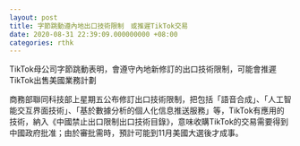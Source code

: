 ```yaml
---
layout: post
title: 字節跳動遵內地出口技術限制　或推遲TikTok交易
date: 2020-08-31 22:39:09.000000000 +08:00
categories: rthk
---
```


TikTok母公司字節跳動表明，會遵守內地新修訂的出口技術限制，可能會推遲TikTok出售美國業務計劃

商務部聯同科技部上星期五公布修訂出口技術限制，把包括「語音合成」、「人工智能交互界面技術」、「基於數據分析的個人化信息推送服務」等，TikTok有應用的技術，納入《中國禁止出口限制出口技術目錄》，意味收購TikTok的交易需要得到中國政府批准；由於審批需時，預計可能到11月美國大選後才成事。
